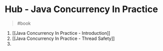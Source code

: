 # Hub - Java Concurrency In Practice
> #book 

1. [[Java Concurrency In Practice - Introduction]]
2. [[Java Concurrency In Practice - Thread Safety]]
3. 